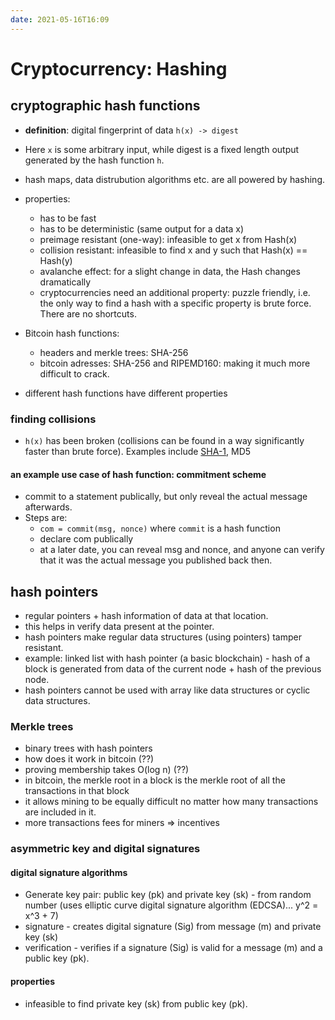 ```yaml
---
date: 2021-05-16T16:09
---
```


# Cryptocurrency: Hashing


## cryptographic hash functions
- **definition**: digital fingerprint of data
`h(x) -> digest`  
- Here `x` is some arbitrary input, while digest is a fixed length output generated by the hash function `h`.
- hash maps, data distrubution algorithms etc. are all powered by hashing.

- properties:
  - has to be fast
  - has to be deterministic (same output for a data x)
  - preimage resistant (one-way): infeasible to get x from Hash(x)
  - collision resistant: infeasible to find x and y such that Hash(x) == Hash(y)
  - avalanche effect: for a slight change in data, the Hash changes dramatically
  - cryptocurrencies need an additional property: puzzle friendly, i.e. the only way to find a hash with a specific property is brute force. There are no shortcuts.
- Bitcoin hash functions:
  - headers and merkle trees: SHA-256
  - bitcoin adresses: SHA-256 and RIPEMD160: making it much more difficult to crack.
  
- different hash functions have different properties



### finding collisions
- `h(x)` has been broken (collisions can be found in a way significantly faster than brute force). Examples include [SHA-1](https://shattered.io/), MD5



#### an example use case of hash function: commitment scheme
- commit to a statement publically, but only reveal the actual message afterwards.
- Steps are:
  - `com = commit(msg, nonce)` where `commit` is a hash function
  - declare com publically
  - at a later date, you can reveal msg and nonce, and anyone can verify that it was the actual message you published back then.



## hash pointers
- regular pointers + hash information of data at that location.
- this helps in verify data present at the pointer.
- hash pointers make regular data structures (using pointers) tamper resistant.
- example: linked list with hash pointer (a basic blockchain) - hash of a block is generated from data of the current node + hash of the previous node.
- hash pointers cannot be used with array like data structures or cyclic data structures.

### Merkle trees
- binary trees with hash pointers
- how does it work in bitcoin (??)
- proving membership takes O(log n) (??)
- in bitcoin, the merkle root in a block is the merkle root of all the transactions in that block
- it allows mining to be equally difficult no matter how many transactions are included in it.
- more transactions fees for miners => incentives



### asymmetric key and digital signatures
#### digital signature algorithms
- Generate key pair: public key (pk) and private key (sk) - from random number (uses elliptic curve digital signature algorithm (EDCSA)... y^2 = x^3 + 7)
- signature - creates digital signature (Sig) from message (m) and private key (sk)
- verification - verifies if a signature (Sig) is valid for a message (m) and a public key (pk).


#### properties
- infeasible to find private key (sk) from public key (pk).


